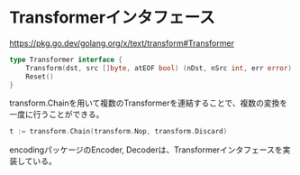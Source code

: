 # Transformerインタフェース

https://pkg.go.dev/golang.org/x/text/transform#Transformer

```go
type Transformer interface {
	Transform(dst, src []byte, atEOF bool) (nDst, nSrc int, err error)
	Reset()
}
```

transform.Chainを用いて複数のTransformerを連結することで、複数の変換を一度に行うことができる。

```go
t := transform.Chain(transform.Nop, transform.Discard)
```

encodingパッケージのEncoder, Decoderは、Transformerインタフェースを実装している。